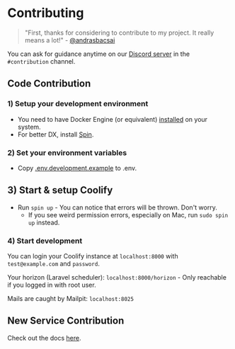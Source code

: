 # Contributing

> "First, thanks for considering to contribute to my project. 
  It really means a lot!" - [@andrasbacsai](https://github.com/andrasbacsai)

You can ask for guidance anytime on our 
[Discord server](https://coollabs.io/discord) in the `#contribution` channel.

## Code Contribution

### 1) Setup your development environment

- You need to have Docker Engine (or equivalent) [installed](https://docs.docker.com/engine/install/) on your system.
- For better DX, install [Spin](https://serversideup.net/open-source/spin/).

### 2) Set your environment variables

- Copy [.env.development.example](./.env.development.example) to .env.

## 3) Start & setup Coolify

- Run `spin up` - You can notice that errors will be thrown. Don't worry.
  - If you see weird permission errors, especially on Mac, run `sudo spin up` instead. 

### 4) Start development
You can login your Coolify instance at `localhost:8000` with `test@example.com` and `password`.

Your horizon (Laravel scheduler): `localhost:8000/horizon` - Only reachable if you logged in with root user.

Mails are caught by Mailpit: `localhost:8025`

## New Service Contribution
Check out the docs [here](https://coolify.io/docs/how-to-add-a-service).


